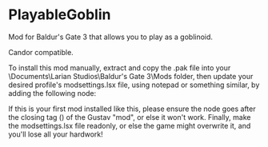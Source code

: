 # PlayableGoblin
Mod for Baldur's Gate 3 that allows you to play as a goblinoid.

Candor compatible.

To install this mod manually, extract and copy the .pak file into your \Documents\Larian Studios\Baldur's Gate 3\Mods folder, then update your desired profile's modsettings.lsx file, using notepad or something similar, by adding the following node:

<node id="ModuleShortDesc">
    <attribute id="Folder" type="LSWString" value="PlayableGoblin"/>
    <attribute id="MD5" type="LSString" value=""/>
    <attribute id="Name" type="FixedString" value="PlayableGoblin"/>
    <attribute id="UUID" type="FixedString" value="d551044c-30ed-43c8-a615-453b2a099808"/>
    <attribute id="Version" type="int32" value="1"/>
</node>

If this is your first mod installed like this, please ensure the node goes after the closing tag (<node/>) of the Gustav "mod", or else it won't work. Finally, make the modsettings.lsx file readonly, or else the game might overwrite it, and you'll lose all your hardwork!
